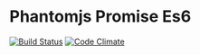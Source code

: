 # Phantomjs Promise Es6
[![Build Status](https://travis-ci.org/vinsonchuong/phantomjs-promise-es6.svg?branch=master)](https://travis-ci.org/vinsonchuong/phantomjs-promise-es6)
[![Code Climate](https://codeclimate.com/github/vinsonchuong/phantomjs-promise-es6/badges/gpa.svg)](https://codeclimate.com/github/vinsonchuong/phantomjs-promise-es6)
